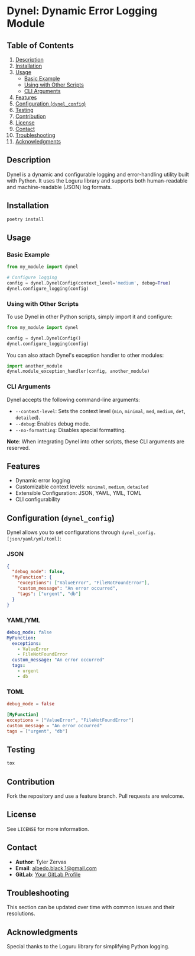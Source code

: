 # Dynel: Dynamic Error Logging Module

## Table of Contents

1. [Description](#description)
2. [Installation](#installation)
3. [Usage](#usage)
    - [Basic Example](#basic-example)
    - [Using with Other Scripts](#using-with-other-scripts)
    - [CLI Arguments](#cli-arguments)
4. [Features](#features)
5. [Configuration (`dynel_config`)](#configuration-dynel_config)
6. [Testing](#testing)
7. [Contribution](#contribution)
8. [License](#license)
9. [Contact](#contact)
10. [Troubleshooting](#troubleshooting)
11. [Acknowledgments](#acknowledgments)

## Description

Dynel is a dynamic and configurable logging and error-handling utility built with Python. It uses the Loguru library and supports both human-readable and machine-readable (JSON) log formats.

## Installation

```bash
poetry install
```

## Usage

### Basic Example

```python
from my_module import dynel

# Configure logging
config = dynel.DynelConfig(context_level='medium', debug=True)
dynel.configure_logging(config)
```

### Using with Other Scripts

To use Dynel in other Python scripts, simply import it and configure:

```python
from my_module import dynel

config = dynel.DynelConfig()
dynel.configure_logging(config)
```

You can also attach Dynel's exception handler to other modules:

```python
import another_module
dynel.module_exception_handler(config, another_module)
```

### CLI Arguments

Dynel accepts the following command-line arguments:

- `--context-level`: Sets the context level (`min`, `minimal`, `med`, `medium`, `det`, `detailed`).
- `--debug`: Enables debug mode.
- `--no-formatting`: Disables special formatting.

**Note**: When integrating Dynel into other scripts, these CLI arguments are reserved.

## Features

- Dynamic error logging
- Customizable context levels: `minimal`, `medium`, `detailed`
- Extensible Configuration: JSON, YAML, YML, TOML
- CLI configurability

## Configuration (`dynel_config`)

Dynel allows you to set configurations through `dynel_config.[json/yaml/yml/toml]`:

### JSON

```json
{
  "debug_mode": false,
  "MyFunction": {
    "exceptions": ["ValueError", "FileNotFoundError"],
    "custom_message": "An error occurred",
    "tags": ["urgent", "db"]
  }
}
```

### YAML/YML

```yaml
debug_mode: false
MyFunction:
  exceptions:
    - ValueError
    - FileNotFoundError
  custom_message: "An error occurred"
  tags:
    - urgent
    - db
```

### TOML

```toml
debug_mode = false

[MyFunction]
exceptions = ["ValueError", "FileNotFoundError"]
custom_message = "An error occurred"
tags = ["urgent", "db"]
```

## Testing

```bash
tox
```

## Contribution

Fork the repository and use a feature branch. Pull requests are welcome.

## License

See `LICENSE` for more information.

## Contact

- **Author**: Tyler Zervas
- **Email**: albedo.black.1@gmail.com
- **GitLab**: [Your GitLab Profile](#)

## Troubleshooting

This section can be updated over time with common issues and their resolutions.

## Acknowledgments

Special thanks to the Loguru library for simplifying Python logging.

